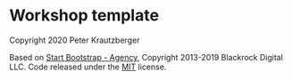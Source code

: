# Workshop template

Copyright 2020 Peter Krautzberger

Based on [Start Bootstrap - Agency](https://startbootstrap.com/template-overviews/agency/), Copyright 2013-2019 Blackrock Digital LLC. Code released under the [MIT](https://github.com/BlackrockDigital/startbootstrap-agency/blob/gh-pages/LICENSE) license.
